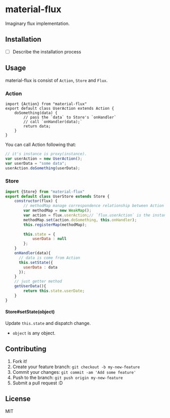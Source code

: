 # material-flux

Imaginary flux implementation.

## Installation

- [ ] Describe the installation process

## Usage

material-flux is consist of `Action`, `Store` and `Flux`.

### Action

```
import {Action} from "material-flux"
export default class UserAction extends Action {
    doSomething(data) {
        // pass the `data` to Store's `onHandler`
        // call `onHandler(data);`
        return data;
    }
}
```

You can call Action following that:

```js
// it's instance is proxy(instance).
var userAction = new UserAction();
var userData = "some data";
userAction.doSomething(userData);
```

### Store

```js
import {Store} from "material-flux"
export default class UserStore extends Store {
    constructor(flux) {
        // methodMap manage correspondence relationship between Action's method and Store's handler.
        var methodMap = new WeakMap();
        var action = flux.userAction;// `flux.userAction` is the instance of `UserAction` class. 
        methodMap.set(action.doSomething, this.onHandler);
        this.registerMap(methodMap);
        
        this.state = {
            userData : null
        };
    }
    onHandler(data){
      // data is come from Action
      this.setState({
        userData : data
      });
    }
    // just getter method
    getUserData(){
        return this.state.userDate;
    }
}
```

#### Store#setState(object)

Update `this.state` and dispatch change.

- `object` is any object.

## Contributing

1. Fork it!
2. Create your feature branch: `git checkout -b my-new-feature`
3. Commit your changes: `git commit -am 'Add some feature'`
4. Push to the branch: `git push origin my-new-feature`
5. Submit a pull request :D

## License

MIT
